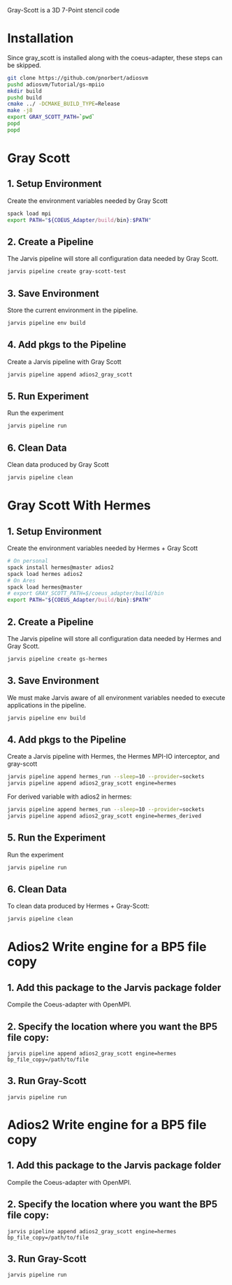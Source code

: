 Gray-Scott is a 3D 7-Point stencil code

# Installation
Since gray_scott is installed along with the coeus-adapter, these steps can be skipped.
```bash
git clone https://github.com/pnorbert/adiosvm
pushd adiosvm/Tutorial/gs-mpiio
mkdir build
pushd build
cmake ../ -DCMAKE_BUILD_TYPE=Release
make -j8
export GRAY_SCOTT_PATH=`pwd`
popd
popd
```

# Gray Scott

## 1. Setup Environment

Create the environment variables needed by Gray Scott
```bash
spack load mpi
export PATH="${COEUS_Adapter/build/bin}:$PATH"
```````````



## 2. Create a Pipeline

The Jarvis pipeline will store all configuration data needed by Gray Scott.

```bash
jarvis pipeline create gray-scott-test
```

## 3. Save Environment

Store the current environment in the pipeline.
```bash
jarvis pipeline env build
```

## 4. Add pkgs to the Pipeline

Create a Jarvis pipeline with Gray Scott
```bash
jarvis pipeline append adios2_gray_scott

```

## 5. Run Experiment

Run the experiment
```bash
jarvis pipeline run
```

## 6. Clean Data

Clean data produced by Gray Scott
```bash
jarvis pipeline clean
```

# Gray Scott With Hermes

## 1. Setup Environment

Create the environment variables needed by Hermes + Gray Scott
```bash
# On personal
spack install hermes@master adios2
spack load hermes adios2
# On Ares
spack load hermes@master
# export GRAY_SCOTT_PATH=$/coeus_adapter/build/bin
export PATH="${COEUS_Adapter/build/bin}:$PATH"
```


## 2. Create a Pipeline

The Jarvis pipeline will store all configuration data needed by Hermes
and Gray Scott.

```bash
jarvis pipeline create gs-hermes
```

## 3. Save Environment

We must make Jarvis aware of all environment variables needed to execute applications in the pipeline.

```bash
jarvis pipeline env build
```

## 4. Add pkgs to the Pipeline

Create a Jarvis pipeline with Hermes, the Hermes MPI-IO interceptor,
and gray-scott
```bash
jarvis pipeline append hermes_run --sleep=10 --provider=sockets
jarvis pipeline append adios2_gray_scott engine=hermes 
```

For derived variable with adios2 in hermes:
```bash
jarvis pipeline append hermes_run --sleep=10 --provider=sockets
jarvis pipeline append adios2_gray_scott engine=hermes_derived
```

## 5. Run the Experiment

Run the experiment
```bash
jarvis pipeline run
```

## 6. Clean Data

To clean data produced by Hermes + Gray-Scott:
```bash
jarvis pipeline clean
```

# Adios2 Write engine for a BP5 file copy

## 1. Add this package to the Jarvis package folder
Compile the Coeus-adapter with OpenMPI.
## 2. Specify the location where you want the BP5 file copy:
```
jarvis pipeline append adios2_gray_scott engine=hermes bp_file_copy=/path/to/file
```
## 3. Run Gray-Scott
```
jarvis pipeline run
```


# Adios2 Write engine for a BP5 file copy

## 1. Add this package to the Jarvis package folder
Compile the Coeus-adapter with OpenMPI.
## 2. Specify the location where you want the BP5 file copy:
```
jarvis pipeline append adios2_gray_scott engine=hermes bp_file_copy=/path/to/file
```
## 3. Run Gray-Scott
```
jarvis pipeline run
```